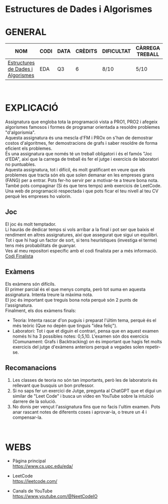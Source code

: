 # Estructures de Dades i Algorismes
# GENERAL
| NOM | CODI | DATA | CRÈDITS | DIFICULTAT | CÀRREGA TREBALL | NOTA |
| --- | --- | --- | --- | --- | --- | --- |
| [Estructures de Dades i Algorismes](https://www.fib.upc.edu/ca/estudis/graus/grau-en-enginyeria-informatica/pla-destudis/assignatures/EDA) | EDA | Q3 | 6 | 8/10 | 5/10 | x |

<br>

# EXPLICACIÓ
Assignatura que engloba tota la programació vista a PRO1, PRO2 i afegeix algorismes famosos i formes de programar orientada a resoldre problemes "d'algorísmia". <br>
Aquesta assignatura és una mescla d'FM i PROx on s'han de demostrar costos d'algoritmes, fer demostracions de grafs i saber resoldre de forma eficient els problemes. <br>
És una assignatura que només té un treball obligatori i és el famós "Joc d'EDA", així que la carrega de treball és fer el jutge i exercicis de laboratori no puntuables. <br>
Aquesta assignatura, tot i difícil, és molt gratificant en veure que els problemes que tracta són els que solen demanar en les empreses grans (FANG) per a entrar. Pots fer-ho servir per a motivar-te a treure bona nota. <br>
També pots compaginar (Si és que tens temps) amb exercicis de LeetCode. Una web de programació respectada i que pots ficar el teu nivell al teu CV perquè les empreses ho valorin. <br>

## Joc
El joc és molt temptador. <br>
Li hauràs de dedicar temps si vols arribar a la final i pot ser que baixis el rendiment en altres assignatures, així que assegurat que sigui un equilibri. <br>
Tot i que hi hagi un factor de sort, si tens heurístiques (investiga el terme) tens més probabilitats de guanyar. <br>
Ves al meu repositori específic amb el codi finalista per a més informació. <br>
[Codi Finalista](https://github.com/impulsado/EDA-Joc-HarryPotter)

## Exàmens
Els exàmens són difícils. <br>
El primer parcial és el que menys compta, però tot suma en aquesta assignatura. Intenta treure la màxima nota. <br>
El joc és important que treguis bona nota perquè són 2 punts de l'assignatura. <br>
Finalment, els dos exàmens finals:
- Teoria: Intenta rascar d'on puguis i preparat l'últim tema, perquè és el més teòric (Que no depèn que tinguis "idea feliç").
- Laboratori: Tot i que et diguin el contrari, pensa que en aquest examen només hi ha 3 possibles notes: 0,5,10. 
L'examen són dos exercicis (Comunament: Grafs i Backtracking) on és important que hagis fet molts exercicis del jutge d'exàmens anteriors perquè a vegades solen repetir-se.

## Recomanacions
1. Les classes de teoria no són tan importants, però les de laboratoris és rellevant que busquis un bon professor.
2. Si no saps fer un exercici de Jutge, pregunta al ChatGPT que et digui un similar de "Leet Code" i busca un vídeo en YouTube sobre la intuïció darrere de la solució.
3. No donis per vençut l'assignatura fins que no facis l'ultim examen. Pots anar rascant notes de diferents coses i aprovar-la, o treure un 4 i compensar-la.

<br>

# WEBS
- Pàgina principal <br>
https://www.cs.upc.edu/eda/ <br> 

- LeetCode <br>
https://leetcode.com/ <br>

- Canals de YouTube <br>
https://www.youtube.com/@NeetCodeIO <br>